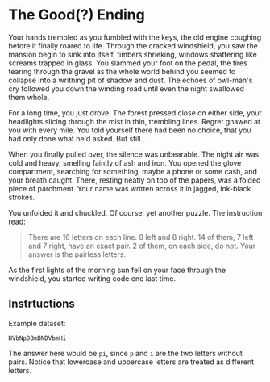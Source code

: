 # The Good(?) Ending

Your hands trembled as you fumbled with the keys, the old engine coughing before it finally roared to life. Through the cracked windshield, you saw the mansion begin to sink into itself, timbers shrieking, windows shattering like screams trapped in glass. You slammed your foot on the pedal, the tires tearing through the gravel as the whole world behind you seemed to collapse into a writhing pit of shadow and dust. The echoes of owl-man's cry followed you down the winding road until even the night swallowed them whole.

For a long time, you just drove. The forest pressed close on either side, your headlights slicing through the mist in thin, trembling lines. Regret gnawed at you with every mile. You told yourself there had been no choice, that you had only done what he'd asked. But still...

When you finally pulled over, the silence was unbearable. The night air was cold and heavy, smelling faintly of ash and iron. You opened the glove compartment, searching for something, maybe a phone or some cash, and your breath caught. There, resting neatly on top of the papers, was a folded piece of parchment. Your name was written across it in jagged, ink-black strokes.

You unfolded it and chuckled. Of course, yet another puzzle. The instruction read:

> There are 16 letters on each line. 8 left and 8 right. 14 of them, 7 left and 7 right, have an exact pair.
 2 of them, on each side, do not. Your answer is the pairless letters.

As the first lights of the morning sun fell on your face through the windshield, you started writing code one last time.

## Instrtuctions

Example dataset:

```
HVbNpDBmBNDVbmHi
```

The answer here would be `pi`, since `p` and `i` are the two letters without pairs. Notice that lowercase and uppercase letters are treated as different letters.